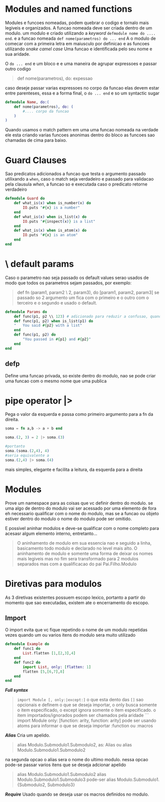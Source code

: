 # Modules and named functions

Modules e funcoes nomeadas, podem quebrar o codigo e tornalo mais legiveis e organizados. A funcao nomeada deve ser criada dentro de um modulo.
um modulo e criado utilizando a _keyword_ ```defmodule nome do .... end```. e a funcao nomeada ```def nome(parametros) do ... end```
A o modulo de comecar com a primeira letra em maiusculo por definicao e as funcoes utilizando _snake camel case_
Uma funcao e identificada pelo seu nome e sua aridade.

O ```do ... end``` e um bloco e e uma maneira de agrupar expressoes e passar outro codigo
> def nome(parametros), do: expessao

caso deseje passar varias expressoes no corpo da funcao elas devem estar entre parenteses, essa e a forma final, o ```do ... end``` e so um  syntactic sugar
```elixir
defmodule Name, do:(
    def nome(parametros), do: (
        #.... corpo da funcao
    )
)
```

Quando usamos o match pattern em uma uma funcao nomeada na verdade ele esta criando varias funcoes anonimas dentro do bloco as funcoes sao chamadas de cima para baixo.

# Guard Clauses

Sao predicatos adicionados a funcao que testa o argumento passado utilixando a ```when```, caso o match seja verdadeiro e passado para validacao pela clausula _when_, a funcao so e executada caso o predicato retorne verdadeiro

```elixir
defmodule Guard do
    def what_is(x) when is_number(x) do
        IO.puts "#{x} is a number"
    end
    def what_is(x) when is_list(x) do
        IO.puts "#{inspect(x)} is a list"
    end
    def what_is(x) when is_atom(x) do
        IO.puts "#{x} is an atom"
    end
end
```

# \\ default params
Caso o parametro nao seja passado os default values serao usados de modo que todos os parametros sejam passados, por exemplo:
> def fn (param1, param2 \\ 2, param3), do [param1, param2, param3]
se passado so 2 argumento um fica com o primeiro e o outro com o terceiro e o segundo e usado o default.

```elixir
defmodule Params do
    def func(p1, p2 \\ 123) # adicionado para reduzir a confusao, quando passado so um parametro ela aplica a defaul e repassa para proxima funca
    def func(p1, p2) when is_list(p1) do
    "   You said #{p2} with a list"
    end
    def func(p1, p2) do
        "You passed in #{p1} and #{p2}"
    end
end
```

## defp
Define uma funcao privada, so existe dentro do modulo, nao se pode criar uma funcao com o mesmo nome que uma publica

# pipe operator |>
Pega o valor da esquerda e passa como primeiro argumento para a fn da direita.

```elixir
soma = fn a,b -> a + b end

soma.(2, 3) = 2 |> soma.(3)

#portanto
soma.(soma.(2,4), 4)
#seria equivalente a
soma.(2,4) |> soma.(4)
```
mais simples, elegante e facilita a leitura, da esquerda para a direita


# Modules

Prove um namespace para as coisas que vc definir dentro do modulo. se uma algo de dentro do modulo vai ser acessado por uma elemento de fora eh necessario qualificar com o nome do modulo, mas se a funcao ou objeto estiver dentro do modulo o nome do modulo pode ser omitido.

E possivel aninhar modulos e deve-se qualificar com o nome completo para acesasr algum elemento interno, entretanto...
> O aninhamento de modulo em sua essencia nao e seguido a linha, basicamento todo modulo e declarado no level mais alto. O aninhamento de modulo e somente uma forma de deixar os nomes mais legiveis mas no fim sera transformado para 2 modulos separados mas com a qualificacao do pai
> Pai.Filho.Modulo

# Diretivas para modulos

As 3 diretivas existentes possuem escopo lexico, portanto a partir do momento que sao executadas, existem ate o encerramento do escopo.

## Import
O import evita que vc fique repetindo o nome de um modulo repetidas vezes quando um ou varios itens do modulo sera muito utilizado

```elixir
defmodule Example do
    def func1 do
        List.flatten [1,[2,3],4]
    end
    def func2 do
        import List, only: [flatten: 1]
        flatten [5,[6,7],8]
    end
end
```

***Full syntax***

> ```import Module [, only:|except:]```
o que esta dento das ```[]``` sao opcionais e definem o que se deseja importar, o only busca somente o item especificado, o except ignora somente o item especificado. o item importados/ignorados podem ser chamados pela aridade ``` import Module only: [function: arity, function: arity]
> pode ser usando atoms para informar o que se deseja importar :function ou :macros


***Alias***
Cria um apelido.
> alias Modulo.Submodulo1.Submodulo2, as: Alias
ou
> alias Modulo.Submodulo1.Submodulo2

na segunda opcao o alias sera o nome do ultimo modulo. nessa opcao pode-se passar varios itens que se deseja adcionar apelido
> alias Modulo.Submodulo1.Submodulo2
> alias Modulo.Submodulo1.Submodulo3
pode-ser
> alias Modulo.Submodulo1.{Submodulo2, Submodulo3}

***Require***
Usado quando se deseja usar os macros definidos no modulo.


